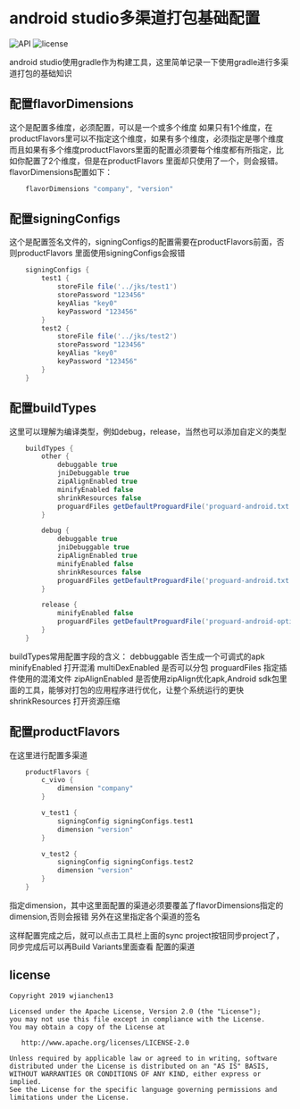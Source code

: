 # android studio多渠道打包基础配置

![API](https://img.shields.io/badge/API-15%2B-green) ![license](https://img.shields.io/badge/License-Apache%202.0-blue)

android studio使用gradle作为构建工具，这里简单记录一下使用gradle进行多渠道打包的基础知识

## 配置flavorDimensions
这个是配置多维度，必须配置，可以是一个或多个维度
如果只有1个维度，在productFlavors里可以不指定这个维度，如果有多个维度，必须指定是哪个维度
而且如果有多个维度productFlavors里面的配置必须要每个维度都有所指定，比如你配置了2个维度，但是在productFlavors
里面却只使用了一个，则会报错。
flavorDimensions配置如下：
```Groovy
    flavorDimensions "company", "version"
```
## 配置signingConfigs
这个是配置签名文件的，signingConfigs的配置需要在productFlavors前面，否则productFlavors
里面使用signingConfigs会报错
```Groovy
    signingConfigs {
        test1 {
            storeFile file('../jks/test1')
            storePassword "123456"
            keyAlias "key0"
            keyPassword "123456"
        }
        test2 {
            storeFile file('../jks/test2')
            storePassword "123456"
            keyAlias "key0"
            keyPassword "123456"
        }
    }
```
## 配置buildTypes
这里可以理解为编译类型，例如debug，release，当然也可以添加自定义的类型
```Groovy
    buildTypes {
        other {
            debuggable true
            jniDebuggable true
            zipAlignEnabled true
            minifyEnabled false
            shrinkResources false
            proguardFiles getDefaultProguardFile('proguard-android.txt'), 'proguard-project.txt'
        }

        debug {
            debuggable true
            jniDebuggable true
            zipAlignEnabled true
            minifyEnabled false
            shrinkResources false
            proguardFiles getDefaultProguardFile('proguard-android.txt'), 'proguard-project.txt'
        }

        release {
            minifyEnabled false
            proguardFiles getDefaultProguardFile('proguard-android-optimize.txt'), 'proguard-rules.pro'
        }
    }
```
buildTypes常用配置字段的含义：
debbuggable	否生成一个可调式的apk
minifyEnabled	打开混淆
multiDexEnabled	是否可以分包
proguardFiles	指定插件使用的混淆文件
zipAlignEnabled	是否使用zipAlign优化apk,Android sdk包里面的工具，能够对打包的应用程序进行优化，让整个系统运行的更快
shrinkResources 打开资源压缩

## 配置productFlavors
在这里进行配置多渠道
```Groovy
    productFlavors {
        c_vivo {
            dimension "company"
        }

        v_test1 {
            signingConfig signingConfigs.test1
            dimension "version"
        }

        v_test2 {
            signingConfig signingConfigs.test2
            dimension "version"
        }
    }
```
指定dimension，其中这里面配置的渠道必须要覆盖了flavorDimensions指定的dimension,否则会报错
另外在这里指定各个渠道的签名

这样配置完成之后，就可以点击工具栏上面的sync project按钮同步project了，同步完成后可以再Build Variants里面查看
配置的渠道

## license

    Copyright 2019 wjianchen13

    Licensed under the Apache License, Version 2.0 (the "License");
    you may not use this file except in compliance with the License.
    You may obtain a copy of the License at

       http://www.apache.org/licenses/LICENSE-2.0

    Unless required by applicable law or agreed to in writing, software
    distributed under the License is distributed on an "AS IS" BASIS,
    WITHOUT WARRANTIES OR CONDITIONS OF ANY KIND, either express or implied.
    See the License for the specific language governing permissions and
    limitations under the License.







